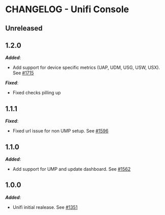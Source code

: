 # CHANGELOG - Unifi Console

## Unreleased

## 1.2.0

***Added***:

* Add support for device specific metrics (UAP, UDM, USG, USW, USX). See [#1715](https://github.com/DataDog/integrations-extras/pull/1715)

***Fixed***:

* Fixed checks pilling up

## 1.1.1

***Fixed***:

* Fixed url issue for non UMP setup. See [#1596](https://github.com/DataDog/integrations-extras/pull/1596)

## 1.1.0

***Added***:

* Add support for UMP and update dashboard. See [#1562](https://github.com/DataDog/integrations-extras/pull/1562)

## 1.0.0

***Added***:

* Unifi initial realease. See [#1351](https://github.com/DataDog/integrations-extras/pull/1351)
